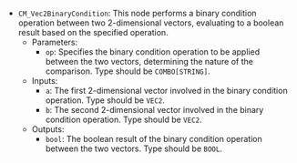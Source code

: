 - `CM_Vec2BinaryCondition`: This node performs a binary condition operation between two 2-dimensional vectors, evaluating to a boolean result based on the specified operation.
    - Parameters:
        - `op`: Specifies the binary condition operation to be applied between the two vectors, determining the nature of the comparison. Type should be `COMBO[STRING]`.
    - Inputs:
        - `a`: The first 2-dimensional vector involved in the binary condition operation. Type should be `VEC2`.
        - `b`: The second 2-dimensional vector involved in the binary condition operation. Type should be `VEC2`.
    - Outputs:
        - `bool`: The boolean result of the binary condition operation between the two vectors. Type should be `BOOL`.
